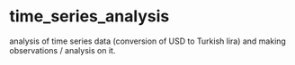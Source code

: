 # time_series_analysis
analysis of time series data (conversion of USD to Turkish lira) and making observations / analysis on it.
